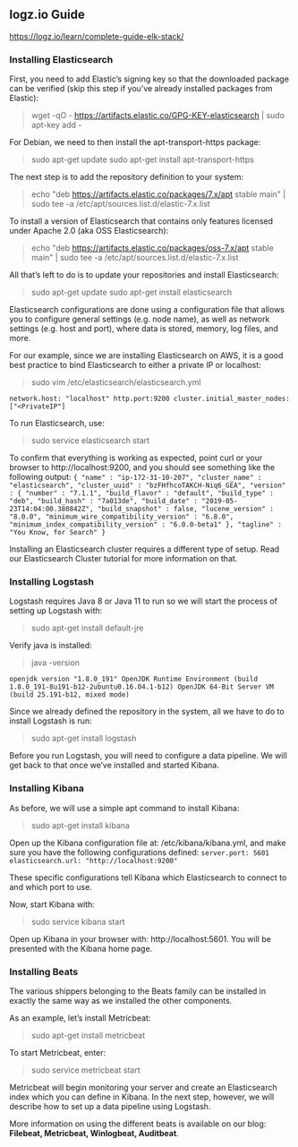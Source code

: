## logz.io Guide 

https://logz.io/learn/complete-guide-elk-stack/

### Installing Elasticsearch
First, you need to add Elastic’s signing key so that the downloaded package can be verified (skip this step if you’ve already installed packages from Elastic):

> wget -qO - https://artifacts.elastic.co/GPG-KEY-elasticsearch | sudo apt-key add -

For Debian, we need to then install the apt-transport-https package:
> sudo apt-get update
> sudo apt-get install apt-transport-https

The next step is to add the repository definition to your system:

> echo "deb https://artifacts.elastic.co/packages/7.x/apt stable main" | sudo tee -a /etc/apt/sources.list.d/elastic-7.x.list

To install a version of Elasticsearch that contains only features licensed under Apache 2.0 (aka OSS Elasticsearch):

> echo "deb https://artifacts.elastic.co/packages/oss-7.x/apt stable main" | sudo tee -a /etc/apt/sources.list.d/elastic-7.x.list

All that’s left to do is to update your repositories and install Elasticsearch:

> sudo apt-get update
> sudo apt-get install elasticsearch

Elasticsearch configurations are done using a configuration file that allows you to configure general settings (e.g. node name), 
as well as network settings (e.g. host and port), where data is stored, memory, log files, and more.

For our example, since we are installing Elasticsearch on AWS, it is a good best practice to bind Elasticsearch to either a private IP or localhost:

> sudo vim /etc/elasticsearch/elasticsearch.yml

`
network.host: "localhost"
http.port:9200
cluster.initial_master_nodes: ["<PrivateIP"]
`

To run Elasticsearch, use:

> sudo service elasticsearch start

To confirm that everything is working as expected, point curl or your browser to http://localhost:9200, and you should see something like the following output:
`
{
  "name" : "ip-172-31-10-207",
  "cluster_name" : "elasticsearch",
  "cluster_uuid" : "bzFHfhcoTAKCH-Niq6_GEA",
  "version" : {
    "number" : "7.1.1",
    "build_flavor" : "default",
    "build_type" : "deb",
    "build_hash" : "7a013de",
    "build_date" : "2019-05-23T14:04:00.380842Z",
    "build_snapshot" : false,
    "lucene_version" : "8.0.0",
    "minimum_wire_compatibility_version" : "6.8.0",
    "minimum_index_compatibility_version" : "6.0.0-beta1"
  },
  "tagline" : "You Know, for Search"
}
`

Installing an Elasticsearch cluster requires a different type of setup. Read our Elasticsearch Cluster tutorial for more information on that.

### Installing Logstash
Logstash requires Java 8 or Java 11 to run so we will start the process of setting up Logstash with:

> sudo apt-get install default-jre

Verify java is installed:

> java -version

`
openjdk version "1.8.0_191"
OpenJDK Runtime Environment (build 1.8.0_191-8u191-b12-2ubuntu0.16.04.1-b12)
OpenJDK 64-Bit Server VM (build 25.191-b12, mixed mode)
`

Since we already defined the repository in the system, all we have to do to install Logstash is run:

> sudo apt-get install logstash

Before you run Logstash, you will need to configure a data pipeline. We will get back to that once we’ve installed and started Kibana.

### Installing Kibana
As before, we will use a simple apt command to install Kibana:

> sudo apt-get install kibana

Open up the Kibana configuration file at: /etc/kibana/kibana.yml, and make sure you have the following configurations defined:
`
server.port: 5601
elasticsearch.url: "http://localhost:9200"
`

These specific configurations tell Kibana which Elasticsearch to connect to and which port to use.

Now, start Kibana with:
> sudo service kibana start

Open up Kibana in your browser with: http://localhost:5601. You will be presented with the Kibana home page.

### Installing Beats
The various shippers belonging to the Beats family can be installed in exactly the same way as we installed the other components.

As an example, let’s install Metricbeat:

> sudo apt-get install metricbeat

To start Metricbeat, enter:

> sudo service metricbeat start

Metricbeat will begin monitoring your server and create an Elasticsearch index which you can define in Kibana. In the next step, however, we will describe how to set up a data pipeline using Logstash.

More information on using the different beats is available on our blog: **Filebeat, Metricbeat, Winlogbeat, Auditbeat**.
